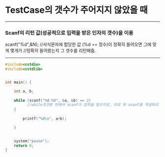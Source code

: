# TestCase의 갯수가 주어지지 않았을 때
---------------------------------------------------------------------------------------------------

### Scanf의 리턴 값(성공적으로 입력을 받은 인자의 갯수)을 이용

scanf("%d",&N); //서식문자에 합당한 값 (%d == 정수)이  정확히 들어오면 그에 맞게 몇개가 
                //정확히 들어왔는지 그 갯수를 리턴해줌.

---------------------------------------------------------------------------------------------------


```c
#include<cstdio>
#include<cstdlib>


int main() {

	int a, b;
	
	while (scanf("%d %d", &a, &b) == 2) 
	      //while조건문 안에서 scanf가 입력을 받으므로, 따로 또 scanf를 작성하지 않아도 된다!!
	{
		
		printf("%d\n", a+b);

	}

	
	system("pause");
	return 0;
}
```
